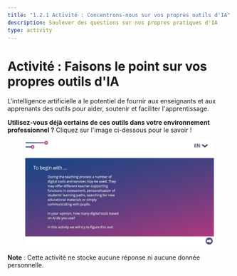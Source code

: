 ```yaml
---
title: "1.2.1 Activité : Concentrons-nous sur vos propres outils d'IA"
description: Soulever des questions sur nos propres pratiques d'IA
type: activity
---
```


# Activité : Faisons le point sur vos propres outils d'IA

L'intelligence artificielle a le potentiel de fournir aux enseignants et aux apprenants des outils pour aider, soutenir et faciliter l'apprentissage.

**Utilisez-vous déjà certains de ces outils dans votre environnement professionnel ?**
Cliquez sur l'image ci-dessous pour le savoir !

<a href="1-2-1-activity-AI-based-tools/story.html" target="_blank"><figure>
  <img src="Images/Activity-1-2-AI-tools.jpg" />
</figure></a>

**Note** : Cette activité ne stocke aucune réponse ni aucune donnée personnelle.
